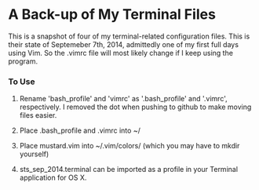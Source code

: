 # A Back-up of My Terminal Files

This is a snapshot of four of my terminal-related configuration files. This is their state of Septemeber 7th, 2014, admittedly one of my first full days using Vim. So the .vimrc file will most likely change if I keep using the program.  

### To Use

1. Rename 'bash_profile' and 'vimrc' as '.bash_profile' and '.vimrc', respectively. I removed the dot when pushing to github to make moving files easier. 
2. Place .bash_profile and .vimrc into ~/

3. Place mustard.vim into ~/.vim/colors/ (which you may have to mkdir yourself)

4. sts_sep_2014.terminal can be imported as a profile in your Terminal application for OS X.
